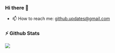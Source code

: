 ### Hi there 👋

- 📫 How to reach me: github.updates@gmail.com

<!--
**reddysainathn/reddysainathn** is a ✨ _special_ ✨ repository because its `README.md` (this file) appears on your GitHub profile.

Here are some ideas to get you started:

- 🔭 I’m currently working on ...
- 🌱 I’m currently learning ...
- 👯 I’m looking to collaborate on ...
- 🤔 I’m looking for help with ...
- 💬 Ask me about ...
- 📫 How to reach me: ...
- 😄 Pronouns: ...
- ⚡ Fun fact: ...
-->

### :zap: Github Stats
<p>
    <a href="https://gitstats.me/reddysainathn" target="_blank"> 
        <img src="https://github-readme-stats.vercel.app/api?username=reddysainathn&&show_icons=true&hi&theme=dark&count_private=true&include_all_commits=true">
    </a>
</p>
